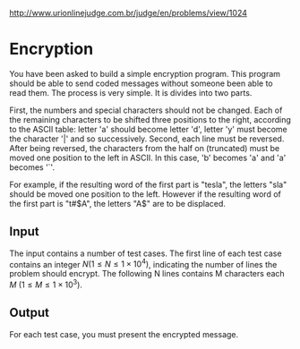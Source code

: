 http://www.urionlinejudge.com.br/judge/en/problems/view/1024

# Encryption

You have been asked to build a simple encryption program. This program
should be able to send coded messages without someone been able to read
them. The process is very simple. It is divides into two parts.

First, the numbers and special characters should not be changed. Each of
the remaining characters to be shifted three positions to the right, according
to the ASCII table: letter 'a' should become letter 'd', letter 'y' must become
the character '|' and so successively. Second, each line must be reversed. After
being reversed, the characters from the half on (truncated) must be moved one
position to the left in ASCII. In this case, 'b' becomes 'a' and 'a' becomes '`'.

For example, if the resulting word of the first part is "tesla", the letters "sla"
should be moved one position to the left. However if the resulting word of the first
part is "t#\$A", the letters "A\$" are to be displaced.

## Input

The input contains a number of test cases. The first line of each test case
contains an integer $N (1 \leq N \leq 1 \times 10^4)$, indicating the number of lines
the problem should encrypt. The following N lines contains M characters each
$M$ ($1 \leq M \leq 1 \times 10^3$).

## Output

For each test case, you must present the encrypted message.
